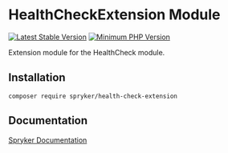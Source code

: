 # HealthCheckExtension Module
[![Latest Stable Version](https://poser.pugx.org/spryker/health-check-extension/v/stable.svg)](https://packagist.org/packages/spryker/health-check-extension)
[![Minimum PHP Version](https://img.shields.io/badge/php-%3E%3D%207.4-8892BF.svg)](https://php.net/)

Extension module for the HealthCheck module.

## Installation

```
composer require spryker/health-check-extension
```

## Documentation

[Spryker Documentation](https://documentation.spryker.com/module_guide/overview.htm)
